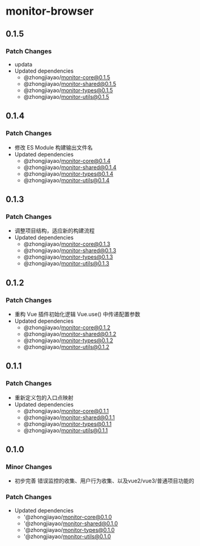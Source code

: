 # monitor-browser

## 0.1.5

### Patch Changes

- updata
- Updated dependencies
  - @zhongjiayao/monitor-core@0.1.5
  - @zhongjiayao/monitor-shared@0.1.5
  - @zhongjiayao/monitor-types@0.1.5
  - @zhongjiayao/monitor-utils@0.1.5

## 0.1.4

### Patch Changes

- 修改 ES Module 构建输出文件名
- Updated dependencies
  - @zhongjiayao/monitor-core@0.1.4
  - @zhongjiayao/monitor-shared@0.1.4
  - @zhongjiayao/monitor-types@0.1.4
  - @zhongjiayao/monitor-utils@0.1.4

## 0.1.3

### Patch Changes

- 调整项目结构，适应新的构建流程
- Updated dependencies
  - @zhongjiayao/monitor-core@0.1.3
  - @zhongjiayao/monitor-shared@0.1.3
  - @zhongjiayao/monitor-types@0.1.3
  - @zhongjiayao/monitor-utils@0.1.3

## 0.1.2

### Patch Changes

- 重构 Vue 插件初始化逻辑 Vue.use() 中传递配置参数
- Updated dependencies
  - @zhongjiayao/monitor-core@0.1.2
  - @zhongjiayao/monitor-shared@0.1.2
  - @zhongjiayao/monitor-types@0.1.2
  - @zhongjiayao/monitor-utils@0.1.2

## 0.1.1

### Patch Changes

- 重新定义包的入口点映射
- Updated dependencies
  - @zhongjiayao/monitor-core@0.1.1
  - @zhongjiayao/monitor-shared@0.1.1
  - @zhongjiayao/monitor-types@0.1.1
  - @zhongjiayao/monitor-utils@0.1.1

## 0.1.0

### Minor Changes

- 初步完善 错误监控的收集、用户行为收集、以及vue2/vue3/普通项目功能的

### Patch Changes

- Updated dependencies
  - '@zhongjiayao/monitor-core@0.1.0
  - '@zhongjiayao/monitor-shared@0.1.0
  - '@zhongjiayao/monitor-types@0.1.0
  - '@zhongjiayao/monitor-utils@0.1.0
